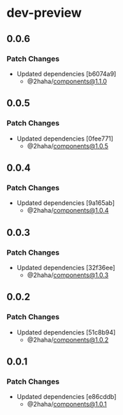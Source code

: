 # dev-preview

## 0.0.6

### Patch Changes

- Updated dependencies [b6074a9]
  - @2haha/components@1.1.0

## 0.0.5

### Patch Changes

- Updated dependencies [0fee771]
  - @2haha/components@1.0.5

## 0.0.4

### Patch Changes

- Updated dependencies [9a165ab]
  - @2haha/components@1.0.4

## 0.0.3

### Patch Changes

- Updated dependencies [32f36ee]
  - @2haha/components@1.0.3

## 0.0.2

### Patch Changes

- Updated dependencies [51c8b94]
  - @2haha/components@1.0.2

## 0.0.1

### Patch Changes

- Updated dependencies [e86cddb]
  - @2haha/components@1.0.1

